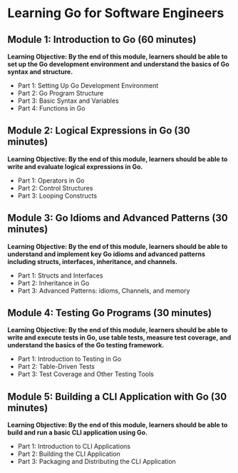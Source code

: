 # Learning Go for Software Engineers

## Module 1: Introduction to Go (60 minutes)
**Learning Objective: By the end of this module, learners should be able to set up the Go development environment and understand the basics of Go syntax and structure.**
- Part 1: Setting Up Go Development Environment
- Part 2: Go Program Structure
- Part 3: Basic Syntax and Variables
- Part 4: Functions in Go

## Module 2: Logical Expressions in Go (30 minutes)
**Learning Objective: By the end of this module, learners should be able to write and evaluate logical expressions in Go.**
- Part 1: Operators in Go
- Part 2: Control Structures
- Part 3: Looping Constructs
    
## Module 3: Go Idioms and Advanced Patterns (30 minutes) 
**Learning Objective: By the end of this module, learners should be able to understand and implement key Go idioms and advanced patterns including structs, interfaces, inheritance, and channels.**
- Part 1: Structs and Interfaces
- Part 2: Inheritance in Go
- Part 3: Advanced Patterns: idioms, Channels, and memory

## Module 4: Testing Go Programs (30 minutes)
**Learning Objective: By the end of this module, learners should be able to write and execute tests in Go, use table tests, measure test coverage, and understand the basics of the Go testing framework.**
- Part 1: Introduction to Testing in Go
- Part 2: Table-Driven Tests
- Part 3: Test Coverage and Other Testing Tools

## Module 5: Building a CLI Application with Go (30 minutes)
**Learning Objective: By the end of this module, learners should be able to build and run a basic CLI application using Go.**
- Part 1: Introduction to CLI Applications
- Part 2: Building the CLI Application
- Part 3: Packaging and Distributing the CLI Application
